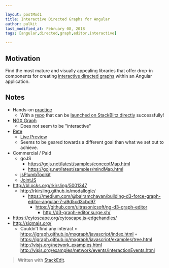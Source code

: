 ```yaml
---

layout: postMod1
title: Interactive Directed Graphs for Angular
author: pulkit
last_modified_at: February 08, 2018
tags: [angular,directed,graph,editor,interactive]

---
```


## Motivation

Find the most mature and visually appealing libraries that offer drop-in components for creating <u>interactive directed graphs</u> within an Angular application.

## Notes

* Hands-on [practice](https://medium.com/netscape/visualizing-data-with-angular-and-d3-209dde784aeb)
  * With a [repo](https://github.com/lsharir/angular-d3-graph-example) that can be [launched on StackBlitz directly](https://stackblitz.com/github/lsharir/angular-d3-graph-example) successfully!
* [NGX Graph](https://swimlane.github.io/ngx-graph/)
	* Does not seem to be "interactive"
* [Rete](https://github.com/retejs/rete)
  * [Live Preview](https://codesandbox.io/embed/9jp88p1jpy?view=preview)
  * Seems to be geared towards a different goal than what we set out to achieve.
* Commercial / Paid
	* goJS
	  * https://gojs.net/latest/samples/conceptMap.html
	  * https://gojs.net/latest/samples/mindMap.html
	* [jsPlumbToolkit](https://jsplumbtoolkit.com/community/demo/animation/index.html)
	* [JointJS](http://resources.jointjs.com/demos/shortest-path)
* http://bl.ocks.org/rkirsling/5001347
  * http://rkirsling.github.io/modallogic/
    * https://medium.com/@balramchavan/building-d3-force-graph-editor-angular-7-a9d5cd3cbc97
      * https://github.com/ultrasonicsoft/ng-d3-graph-editor
        * http://d3-graph-editor.surge.sh/
* https://cytoscape.org/cytoscape.js-edgehandles/
* http://sigmajs.org/
	* Couldn't find any interact
• https://jgraph.github.io/mxgraph/javascript/index.html
	◦ https://jgraph.github.io/mxgraph/javascript/examples/tree.html
http://visjs.org/network_examples.html
http://visjs.org/examples/network/events/interactionEvents.html


> Written with [StackEdit](https://stackedit.io/).
<!--stackedit_data:
eyJoaXN0b3J5IjpbODkwMjE2Mjc2XX0=
-->
